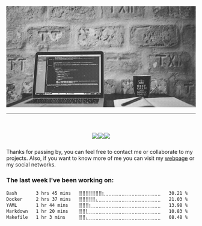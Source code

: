 <img src="https://github.com/malkam03/malkam03/raw/master/banner.gif">
<hr>
<h1 align='center'><img src="https://media.giphy.com/media/QUGaZjSNS86NmxRKs4/giphy.gif" width="30%"><img src="https://media.giphy.com/media/efCS5REFGnkl66tWtb/giphy.gif" width="30%"><img src="https://media.giphy.com/media/RM0Csu9TY1yqyyqvwR/giphy.gif" width="30%"></h1>
Thanks for passing by, you can feel free to contact me or collaborate to my projects. Also, if you want to know more of me you can visit my <a href="http://malcolmdavis.xyz/">webpage</a> or my social networks.

### The last week I've been working on:

<!--START_SECTION:waka-->
```text
Bash       3 hrs 45 mins   ⣿⣿⣿⣿⣿⣿⣿⣆⣀⣀⣀⣀⣀⣀⣀⣀⣀⣀⣀⣀⣀⣀⣀⣀⣀   30.21 % 
Docker     2 hrs 37 mins   ⣿⣿⣿⣿⣿⣄⣀⣀⣀⣀⣀⣀⣀⣀⣀⣀⣀⣀⣀⣀⣀⣀⣀⣀⣀   21.03 % 
YAML       1 hr 44 mins    ⣿⣿⣿⣆⣀⣀⣀⣀⣀⣀⣀⣀⣀⣀⣀⣀⣀⣀⣀⣀⣀⣀⣀⣀⣀   13.98 % 
Markdown   1 hr 20 mins    ⣿⣿⣇⣀⣀⣀⣀⣀⣀⣀⣀⣀⣀⣀⣀⣀⣀⣀⣀⣀⣀⣀⣀⣀⣀   10.83 % 
Makefile   1 hr 3 mins     ⣿⣿⣄⣀⣀⣀⣀⣀⣀⣀⣀⣀⣀⣀⣀⣀⣀⣀⣀⣀⣀⣀⣀⣀⣀   08.48 % 
```
<!--END_SECTION:waka-->

